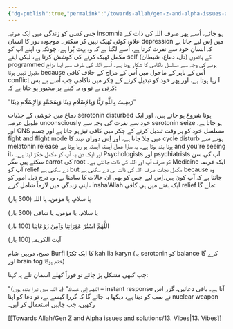 ```yaml
---
{"dg-publish":true,"permalink":"/towards-allah/gen-z-and-alpha-issues-and-solutions/12-spiritual-healing-and-mental-turmoil/","dgPassFrontmatter":true,"noteIcon":"","created":"2025-05-09T22:26:33.874+05:00","updated":"2025-05-09T23:31:13.675+05:00"}
---
```



جس کسی کو زندگی میں ایک مرتبہ insomnia ہو جائے، اُسے پھر صرف اللہ کی ذات کے علاوہ کوئی ٹھیک نہیں کر سکتی۔ موجودہ دور کا انسان depression میں اِس لیے جاتا ہے کہ انسان خود سے نفرت کرتا ہے، اُسے لگتا ہے کہ وہ بہت بُرا ہے، چونکہ وہ اپنے آپ کو مکمل ٹھیک کرنے کی کوشش کرتا ہے، لیکن اپنے self (دل، دماغ، شیطان) کے ہاتھوں programmed ہونے کی وجہ سے مسلسل ناکامی کا شکار ہوتا ہے۔ اُسے اللہ کی طرف سے اپنا مزاج قبول نہیں ہوتا، because اُس کے باہر کے ماحول میں اُس کے مزاج کے خلاف کافی conflict آ رہا ہوتا ہے، اور پھر خود کو تبدیل کرنے کے چکر میں ناکامی جب اُسے بے بس کرتی ہے تو وہ یہ کہنے پر مجبور ہو جاتا ہے کہ:

"رَضِيتُ بِاللَّهِ رَبًّا وَبِالإِسْلَامِ دِينًا وَبِمُحَمَّدٍ وَالإِسْلَامِ دِينًا"

دماغ میں خوشی کے جذبات serotonin disturbed ہونا شروع ہو جاتے ہیں، اور ایک طویل عرصہ unconsciously خود سے نفرت کی وجہ سے serotonin seize ہو جاتا ہے، اور CNS مسلسل خود کو ہر وقت تبدیل کرنے کے چکر میں کافی تیز ہو جاتا ہے اور جسم fight and flight mode میں چلا جاتا ہے، اور اِس دوران نیند کا cycle disturb ہونے سے melatonin release ہونا بند ہوتا ہے۔ یہ سارا عمل آہستہ آہستہ ہو رہا ہوتا ہے and you're seeing it، اور ایک دن یہ آپ کو مکمل جکڑ لیتا ہے۔ Psychologists اور psychiatrists آپ کی سن سکتے ہیں مگر carrot کی root کو صرف آپ اور اللہ کی ذات جانتی ہے۔ Medicine ایک عرصہ آپ کو relief دے سکتی ہے but مکمل نجات صرف اللہ کی ذات ہی دے سکتی ہے because وہ جانتا ہے کہ آپ کون ہیں۔اِس لیے جس کو بھی ان حالات کا سامنا ہے، وہ درج ذیل امور کو اپنی زندگی میں لازماً شامل کرے، insha'Allah ایک ہفتے میں ہی کافی relief ملے گا:

یا سلام، یا مؤمن، یا اللہ (300 بار)

یا سلام، یا مؤمن، یا شافی (300 بار)

اللَّهُمَّ اسْتُرْ عَوْرَاتِنَا وَآمِنْ زَوْعَاتِنَا (100 بار)

آیت الکریمہ (100 بار)

صبح، دوپہر، شام Burfi کا ایک ٹکڑا kah lia karyn (یہ serotonin کو balance کرے گا اور brain fog ختم ہوگا)

جب کبھی مشکل پڑ جائے تو فوراً کھلے آسمان تلے یہ کہنا:

"اللهم إني عبدك" (یا اللہ میں تیرا بندہ ہوں) – instant response آتا ہے۔ باقی دعائیں، گزر اس نے سب کو دینا ہے، دیکھا یہ جائے گا کہ گزرا کیسے ہے، تو دعا کو اپنا nuclear weapon رکھیں، جب چاہیں استعمال کر لیں۔

[[Towards Allah/Gen Z and Alpha issues and solutions/13. Vibes\|13. Vibes]]



